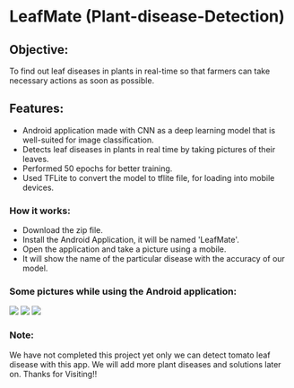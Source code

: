 # LeafMate (Plant-disease-Detection)


## Objective: 
To find out leaf diseases in plants in real-time so that farmers can take necessary actions as soon as possible.

## Features:
* Android application made with CNN as a deep learning model that is well-suited for image classification. 
* Detects leaf diseases in plants in real time by taking pictures of their leaves. 
* Performed 50 epochs for better training. 
* Used TFLite to convert the model to tflite file, for loading into mobile devices.


### How it works:
* Download the zip file.
* Install the Android Application, it will be named 'LeafMate'.
* Open the application and take a picture using a mobile.
* It will show the name of the particular disease with the accuracy of our model.


### Some pictures while using the Android application:


<img class=mobile-image src="https://github.com/Pratyay008/Plant-disease-Detection/assets/81563083/7dd4e07d-7478-4d15-8544-66e151115539" />
<img class=mobile-image src="https://github.com/Pratyay008/Plant-disease-Detection/assets/81563083/fea67214-d1e6-4908-8574-aab7e1146bc7" />
<img class=mobile-image src="https://github.com/Pratyay008/Plant-disease-Detection/assets/81563083/d7e91bde-7bd6-4bf9-926e-cfa97c3829fb" />




### Note:
We have not completed this project yet only we can detect tomato leaf disease with this app. We will add more plant diseases and solutions later on. Thanks for Visiting!!

